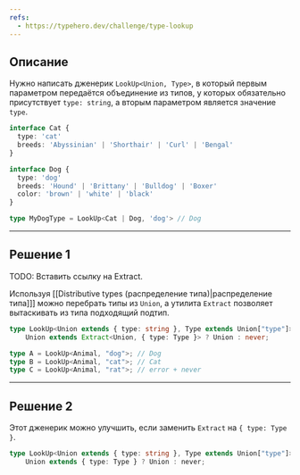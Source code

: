 ```yaml
---
refs:
  - https://typehero.dev/challenge/type-lookup
---
```

## Описание

Нужно написать дженерик `LookUp<Union, Type>`, в который первым параметром передаётся объединение из типов, у которых обязательно присутствует `type: string`, а вторым параметром является значение `type`.

```ts
interface Cat {
  type: 'cat'
  breeds: 'Abyssinian' | 'Shorthair' | 'Curl' | 'Bengal'
}

interface Dog {
  type: 'dog'
  breeds: 'Hound' | 'Brittany' | 'Bulldog' | 'Boxer'
  color: 'brown' | 'white' | 'black'
}

type MyDogType = LookUp<Cat | Dog, 'dog'> // Dog
```
 ---
## Решение 1

TODO: Вставить ссылку на Extract.

Используя [[Distributive types (распределение типа)|распределение типа]]] можно перебрать типы из `Union`, а утилита `Extract` позволяет вытаскивать из типа подходящий подтип.

```ts
type LookUp<Union extends { type: string }, Type extends Union["type"]> = 
	Union extends Extract<Union, { type: Type }> ? Union : never;

type A = LookUp<Animal, "dog">; // Dog
type B = LookUp<Animal, "cat">; // Cat
type C = LookUp<Animal, "rat">; // error + never
```

---
## Решение 2

Этот дженерик можно улучшить, если заменить `Extract` на `{ type: Type }`.

```ts
type LookUp<Union extends { type: string }, Type extends Union["type"]> = 
	Union extends { type: Type } ? Union : never;
```